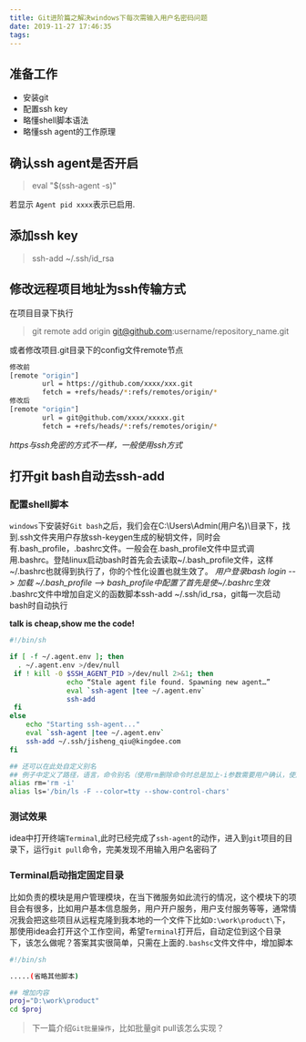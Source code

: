 ```yaml
---
title: Git进阶篇之解决windows下每次需输入用户名密码问题
date: 2019-11-27 17:46:35
tags:
---
```

## 准备工作
  - 安装git
  - 配置ssh key
  - 略懂shell脚本语法
  - 略懂ssh agent的工作原理
  
## 确认ssh agent是否开启

> eval "$(ssh-agent -s)"

若显示 `Agent pid xxxx`表示已启用.

## 添加ssh key

> ssh-add ~/.ssh/id_rsa

## 修改远程项目地址为ssh传输方式

在项目目录下执行
> git remote add origin git@github.com:username/repository_name.git

或者修改项目.git目录下的config文件remote节点
``` bash
修改前
[remote "origin"]
        url = https://github.com/xxxx/xxx.git
        fetch = +refs/heads/*:refs/remotes/origin/*
修改后
[remote "origin"]
        url = git@github.com/xxxx/xxxxx.git
        fetch = +refs/heads/*:refs/remotes/origin/*
```
*https与ssh免密的方式不一样，一般使用ssh方式*

## 打开git bash自动去ssh-add

### 配置shell脚本
`windows`下安装好`Git bash`之后，我们会在C:\Users\Admin(用户名)\目录下，找到.ssh文件夹用户存放ssh-keygen生成的秘钥文件，同时会有.bash_profile，.bashrc文件。一般会在.bash_profile文件中显式调用.bashrc。登陆linux启动bash时首先会去读取~/.bash_profile文件，这样~/.bashrc也就得到执行了，你的个性化设置也就生效了。
*用户登录bash login --> 加载 ~/.bash_profile --> bash_profile中配置了首先是使~/.bashrc生效*
.bashrc文件中增加自定义的函数脚本ssh-add ~/.ssh/id_rsa，git每一次启动bash时自动执行

**talk is cheap,show me the code!**

```bash
#!/bin/sh

if [ -f ~/.agent.env ]; then
  . ~/.agent.env >/dev/null
 if ! kill -0 $SSH_AGENT_PID >/dev/null 2>&1; then
              echo “Stale agent file found. Spawning new agent…”
              eval `ssh-agent |tee ~/.agent.env`
              ssh-add
 fi
else
	echo "Starting ssh-agent..."
	eval `ssh-agent |tee ~/.agent.env`
	ssh-add ~/.ssh/jisheng_qiu@kingdee.com
fi

## 还可以在此处自定义别名
## 例子中定义了路径，语言，命令别名（使用rm删除命令时总是加上-i参数需要用户确认，使用ls命令列出文件列表时加上颜色显示）
alias rm='rm -i'
alias ls='/bin/ls -F --color=tty --show-control-chars'

```

### 测试效果
idea中打开终端`Terminal`,此时已经完成了`ssh-agent`的动作，进入到`git`项目的目录下，运行`git pull`命令，完美发现不用输入用户名密码了

### Terminal启动指定固定目录
比如负责的模块是用户管理模块，在当下微服务如此流行的情况，这个模块下的项目会有很多，比如用户基本信息服务，用户开户服务，用户支付服务等等，通常情况我会把这些项目从远程克隆到我本地的一个文件下比如`D:\work\product\`下，那使用idea会打开这个工作空间，希望`Terminal`打开后，自动定位到这个目录下，该怎么做呢？答案其实很简单，只需在上面的`.bashsc`文件文件中，增加脚本
```bash
#!/bin/sh

.....(省略其他脚本)

## 增加内容
proj="D:\work\product"
cd $proj

```

> 下一篇介绍`Git批量操作`，比如批量git pull该怎么实现？